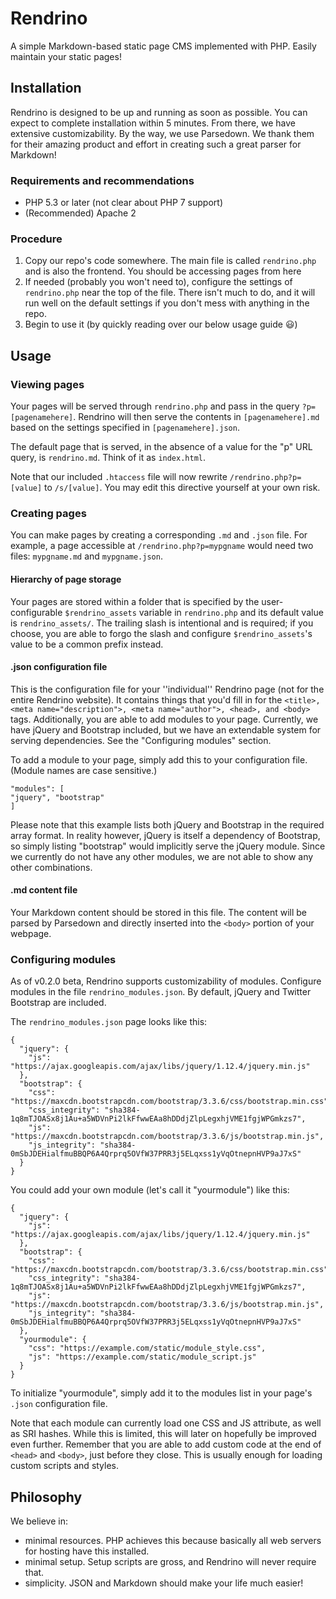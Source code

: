 # Rendrino
A simple Markdown-based static page CMS implemented with PHP. Easily maintain your static pages!

## Installation
Rendrino is designed to be up and running as soon as possible. You can expect to complete installation within 5 minutes. From there, we have extensive customizability.
By the way, we use Parsedown. We thank them for their amazing product and effort in creating such a great parser for Markdown!

### Requirements and recommendations
* PHP 5.3 or later (not clear about PHP 7 support)
* (Recommended) Apache 2

### Procedure
1. Copy our repo's code somewhere. The main file is called `rendrino.php` and is also the frontend. You should be accessing pages from here
2. If needed (probably you won't need to), configure the settings of `rendrino.php` near the top of the file. There isn't much to do, and it will run well on the default settings if you don't mess with anything in the repo.
3. Begin to use it (by quickly reading over our below usage guide :smiley:)

## Usage

### Viewing pages
Your pages will be served through `rendrino.php` and pass in the query `?p=[pagenamehere]`. Rendrino will then serve the contents in `[pagenamehere].md` based on the settings specified in `[pagenamehere].json`.

The default page that is served, in the absence of a value for the "p" URL query, is `rendrino.md`. Think of it as `index.html`.

Note that our included `.htaccess` file will now rewrite `/rendrino.php?p=[value]` to `/s/[value]`. You may edit this directive yourself at your own risk.

### Creating pages
You can make pages by creating a corresponding `.md` and `.json` file. For example, a page accessible at `/rendrino.php?p=mypgname` would need two files: `mypgname.md` and `mypgname.json`.

#### Hierarchy of page storage
Your pages are stored within a folder that is specified by the user-configurable `$rendrino_assets` variable in `rendrino.php` and its default value is `rendrino_assets/`. The trailing slash is intentional and is required; if you choose, you are able to forgo the slash and configure `$rendrino_assets`'s value to be a common prefix instead.

#### .json configuration file
This is the configuration file for your ''individual'' Rendrino page (not for the entire Rendrino website). It contains things that you'd fill in for the `<title>, <meta name="description">, <meta name="author">, <head>, and <body>` tags. Additionally, you are able to add modules to your page. Currently, we have jQuery and Bootstrap included, but we have an extendable system for serving dependencies. See the "Configuring modules" section.

To add a module to your page, simply add this to your configuration file. (Module names are case sensitive.)
```
"modules": [
"jquery", "bootstrap"
]
```
Please note that this example lists both jQuery and Bootstrap in the required array format. In reality however, jQuery is itself a dependency of Bootstrap, so simply listing "bootstrap" would implicitly serve the jQuery module. Since we currently do not have any other modules, we are not able to show any other combinations.

#### .md content file
Your Markdown content should be stored in this file. The content will be parsed by Parsedown and directly inserted into the `<body>` portion of your webpage.

### Configuring modules
As of v0.2.0 beta, Rendrino supports customizability of modules. Configure modules in the file `rendrino_modules.json`. By default, jQuery and Twitter Bootstrap are included.

The `rendrino_modules.json` page looks like this:

```
{
  "jquery": {
    "js": "https://ajax.googleapis.com/ajax/libs/jquery/1.12.4/jquery.min.js"
  },
  "bootstrap": {
    "css": "https://maxcdn.bootstrapcdn.com/bootstrap/3.3.6/css/bootstrap.min.css",
    "css_integrity": "sha384-1q8mTJOASx8j1Au+a5WDVnPi2lkFfwwEAa8hDDdjZlpLegxhjVME1fgjWPGmkzs7",
    "js": "https://maxcdn.bootstrapcdn.com/bootstrap/3.3.6/js/bootstrap.min.js",
    "js_integrity": "sha384-0mSbJDEHialfmuBBQP6A4Qrprq5OVfW37PRR3j5ELqxss1yVqOtnepnHVP9aJ7xS"
  }
}
```

You could add your own module (let's call it "yourmodule") like this:
```
{
  "jquery": {
    "js": "https://ajax.googleapis.com/ajax/libs/jquery/1.12.4/jquery.min.js"
  },
  "bootstrap": {
    "css": "https://maxcdn.bootstrapcdn.com/bootstrap/3.3.6/css/bootstrap.min.css",
    "css_integrity": "sha384-1q8mTJOASx8j1Au+a5WDVnPi2lkFfwwEAa8hDDdjZlpLegxhjVME1fgjWPGmkzs7",
    "js": "https://maxcdn.bootstrapcdn.com/bootstrap/3.3.6/js/bootstrap.min.js",
    "js_integrity": "sha384-0mSbJDEHialfmuBBQP6A4Qrprq5OVfW37PRR3j5ELqxss1yVqOtnepnHVP9aJ7xS"
  },
  "yourmodule": {
    "css": "https://example.com/static/module_style.css",
    "js": "https://example.com/static/module_script.js"
  }
}
```

To initialize "yourmodule", simply add it to the modules list in your page's `.json` configuration file.

Note that each module can currently load one CSS and JS attribute, as well as SRI hashes. While this is limited, this will later on hopefully be improved even further. Remember that you are able to add custom code at the end of `<head>` and `<body>`, just before they close. This is usually enough for loading custom scripts and styles.

## Philosophy
We believe in:
* minimal resources. PHP achieves this because basically all web servers for hosting have this installed.
* minimal setup. Setup scripts are gross, and Rendrino will never require that.
* simplicity. JSON and Markdown should make your life much easier!
